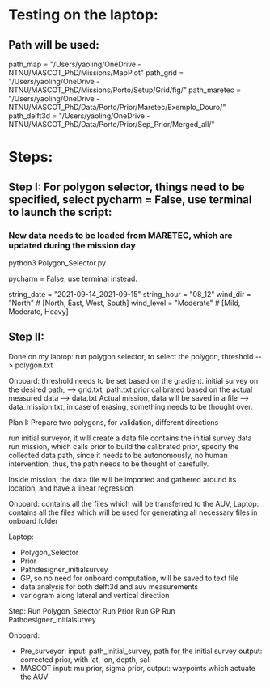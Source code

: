 # Testing on the laptop:
## Path will be used:
path_map = "/Users/yaoling/OneDrive - NTNU/MASCOT_PhD/Missions/MapPlot"
path_grid = "/Users/yaoling/OneDrive - NTNU/MASCOT_PhD/Missions/Porto/Setup/Grid/fig/"
path_maretec = "/Users/yaoling/OneDrive - NTNU/MASCOT_PhD/Data/Porto/Prior/Maretec/Exemplo_Douro/"
path_delft3d = "/Users/yaoling/OneDrive - NTNU/MASCOT_PhD/Data/Porto/Prior/Sep_Prior/Merged_all/"

# Steps:

## Step I: For polygon selector, things need to be specified, select pycharm = False, use terminal to launch the script:

### New data needs to be loaded from MARETEC, which are updated during the mission day

python3 Polygon_Selector.py

pycharm = False, use terminal instead. 

string_date = "2021-09-14_2021-09-15"
string_hour = "08_12"
wind_dir = "North" # [North, East, West, South]
wind_level = "Moderate" # [Mild, Moderate, Heavy]

## Step II:


Done on my laptop:
run polygon selector, to select the polygon, threshold --> polygon.txt

Onboard:
threshold needs to be set based on the gradient.
initial survey on the desired path, --> grid.txt, path.txt
prior calibrated based on the actual measured data --> data.txt
Actual mission, data will be saved in a file --> data_mission.txt, in case of erasing, something needs to be thought over.


Plan I:
Prepare two polygons, for validation, different directions


run initial surveyor, it will create a data file contains the initial survey data
run mission, which calls prior to build the calibrated prior, specify the collected data path, since it needs to be autonomously, no human intervention, thus, the path needs to be thought of carefully.

Inside mission, the data file will be imported and gathered around its location, and have a linear regression

Onboard: contains all the files which will be transferred to the AUV,
Laptop: contains all the files which will be used for generating all necessary files in onboard folder


Laptop:
- Polygon_Selector
- Prior
- Pathdesigner_initialsurvey
- GP, so no need for onboard computation, will be saved to text file
- data analysis for both delft3d and auv measurements
- variogram along lateral and vertical direction

Step:
Run Polygon_Selector
Run Prior
Run GP
Run Pathdesigner_initialsurvey


Onboard:
- Pre_surveyor:
  input: path_initial_survey, path for the initial survey
  output: corrected prior, with lat, lon, depth, sal.
- MASCOT
  input: mu prior, sigma prior,
  output: waypoints which actuate the AUV
